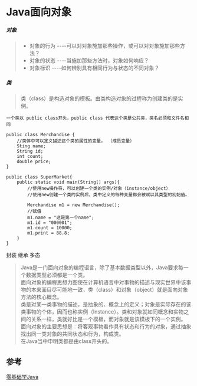 # Java面向对象


<!--more-->

##### 对象

> - 对象的行为 ----可以对对象施加那些操作，或可以对对象施加那些方法？
> - 对象的状态 ----当施加那些方法时，对象如何响应？
> - 对象标识 ----如何辨别具有相同行为与状态的不同对象？


##### 类

> 类（class）是构造对象的模板。由类构造对象的过程称为创建类的是实例。

```
一个类以 public class开头，public class 代表这个类是公共类，类名必须和文件名相同 

public class Merchandise {
    //类体中可以定义描述这个类的属性的变量。 （成员变量）
    Sting name;
    String id;
    int count;
    double price;
}

public class SuperMarket{
    public static void main(String[] args){
        //使用new操作符，可以创建一个类的实例/对象（instance/object）
        //使用new创建一个类的实例后，类中定义的每种变量都会被赋以其类型的初始值。
    
        Merchandise m1 = new Merchandise();
        //赋值
        m1.name = "这是第一个name";
        m1.id = "000001";
        m1.count = 10000;
        m1.print = 88.8;
    }
} 
```



封装 继承 多态

> Java是一门面向对象的编程语言，除了基本数据类型以外，Java要求每一个数据类型必须都是一个类。
> <br/>面向对象的编程思想力图使在计算机语言中对事物的描述与现实世界中该事物的本来面目尽可能地一致，类（class）和对象（object）就是面向对象方法的核心概念。
> <br/>类是对某一类事物的描述，是抽象的、概念上的定义；对象是实际存在的该类事物的个体，因而也称实例（Instance）。类和对象就如同概念和实物之间的关系一样，类就好比是一个模板，而对象就是该模板下的一个实例。
> <br/>面向对象的主要思想是：将客观事物看作具有状态和行为的对象，通过抽象找出同一类对象的共同状态和行为，构成类。
> <br/> 在Java当中申明类都是由class开头的。



## 参考

[零基础学Java](https://time.geekbang.org/course/detail/181-97279)


